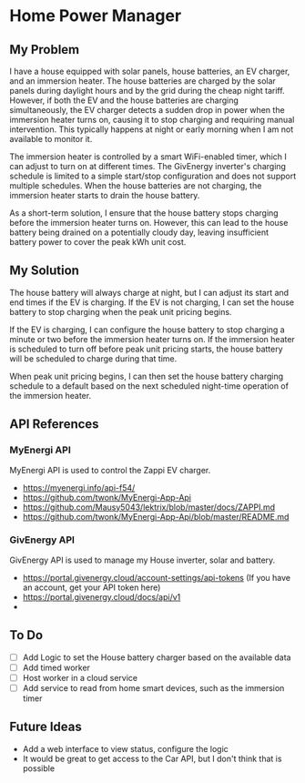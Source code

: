 # Home Power Manager

## My Problem
I have a house equipped with solar panels, house batteries, an EV charger, and an immersion heater. 
The house batteries are charged by the solar panels during daylight hours and by the grid during the cheap night tariff. 
However, if both the EV and the house batteries are charging simultaneously, the EV charger detects a sudden drop in power when the immersion heater turns on, causing it to stop charging and requiring manual intervention. 
This typically happens at night or early morning when I am not available to monitor it.

The immersion heater is controlled by a smart WiFi-enabled timer, which I can adjust to turn on at different times. 
The GivEnergy inverter's charging schedule is limited to a simple start/stop configuration and does not support multiple schedules. 
When the house batteries are not charging, the immersion heater starts to drain the house battery.

As a short-term solution, I ensure that the house battery stops charging before the immersion heater turns on. 
However, this can lead to the house battery being drained on a potentially cloudy day, leaving insufficient battery power to cover the peak kWh unit cost.

## My Solution
The house battery will always charge at night, but I can adjust its start and end times if the EV is charging.
If the EV is not charging, I can set the house battery to stop charging when the peak unit pricing begins.

If the EV is charging, I can configure the house battery to stop charging a minute or two before the immersion heater turns on.
If the immersion heater is scheduled to turn off before peak unit pricing starts, the house battery will be scheduled to charge during that time.

When peak unit pricing begins, I can then set the house battery charging schedule to a default based on the next scheduled night-time operation of the immersion heater.


## API References
### MyEnergi API
MyEnergi API is used to control the Zappi EV charger.
- https://myenergi.info/api-f54/
- https://github.com/twonk/MyEnergi-App-Api
- https://github.com/Mausy5043/lektrix/blob/master/docs/ZAPPI.md
- https://github.com/twonk/MyEnergi-App-Api/blob/master/README.md

### GivEnergy API
GivEnergy API is used to manage my House inverter, solar and battery.
- https://portal.givenergy.cloud/account-settings/api-tokens (If you have an account, get your API token here)
- https://portal.givenergy.cloud/docs/api/v1
-

## To Do
- [ ] Add Logic to set the House battery charger based on the available data
- [ ] Add timed worker
- [ ] Host worker in a cloud service
- [ ] Add service to read from home smart devices, such as the immersion timer

## Future Ideas
- Add a web interface to view status, configure the logic
- It would be great to get access to the Car API, but I don't think that is possible
